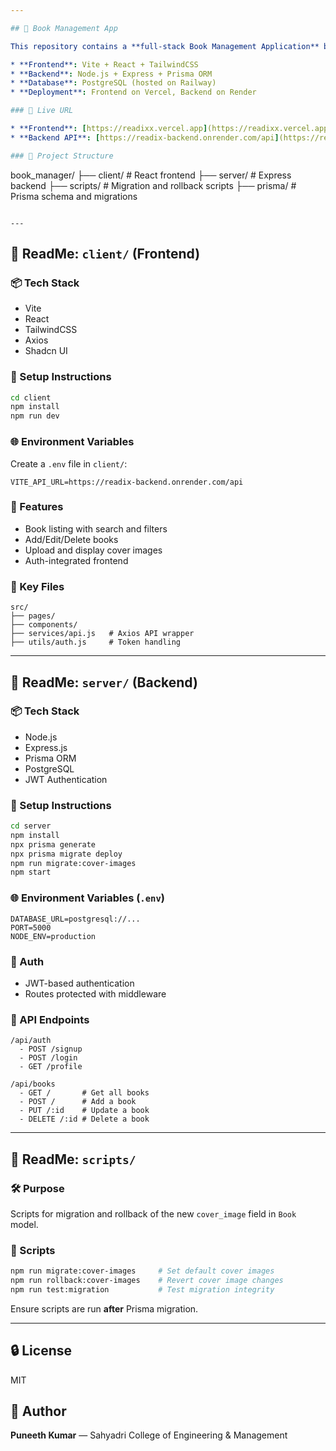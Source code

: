 ```yaml
---

## 📘 Book Management App

This repository contains a **full-stack Book Management Application** built with:

* **Frontend**: Vite + React + TailwindCSS
* **Backend**: Node.js + Express + Prisma ORM
* **Database**: PostgreSQL (hosted on Railway)
* **Deployment**: Frontend on Vercel, Backend on Render

### 🔗 Live URL

* **Frontend**: [https://readixx.vercel.app](https://readixx.vercel.app)
* **Backend API**: [https://readix-backend.onrender.com/api](https://readix-backend.onrender.com/api)

### 📂 Project Structure

```
book_manager/
├── client/     # React frontend
├── server/     # Express backend
├── scripts/    # Migration and rollback scripts
├── prisma/     # Prisma schema and migrations
```

---
```


## 📘 ReadMe: `client/` (Frontend)

### 📦 Tech Stack

* Vite
* React
* TailwindCSS
* Axios
* Shadcn UI

### 🚀 Setup Instructions

```bash
cd client
npm install
npm run dev
```

### 🌐 Environment Variables

Create a `.env` file in `client/`:

```
VITE_API_URL=https://readix-backend.onrender.com/api
```

### 📌 Features

* Book listing with search and filters
* Add/Edit/Delete books
* Upload and display cover images
* Auth-integrated frontend

### 📂 Key Files

```
src/
├── pages/
├── components/
├── services/api.js   # Axios API wrapper
├── utils/auth.js     # Token handling
```

---

## 📘 ReadMe: `server/` (Backend)

### 📦 Tech Stack

* Node.js
* Express.js
* Prisma ORM
* PostgreSQL
* JWT Authentication

### 🚀 Setup Instructions

```bash
cd server
npm install
npx prisma generate
npx prisma migrate deploy
npm run migrate:cover-images
npm start
```

### 🌐 Environment Variables (`.env`)

```
DATABASE_URL=postgresql://...
PORT=5000
NODE_ENV=production
```

### 🔐 Auth

* JWT-based authentication
* Routes protected with middleware

### 📂 API Endpoints

```
/api/auth
  - POST /signup
  - POST /login
  - GET /profile

/api/books
  - GET /       # Get all books
  - POST /      # Add a book
  - PUT /:id    # Update a book
  - DELETE /:id # Delete a book
```

---

## 📘 ReadMe: `scripts/`

### 🛠️ Purpose

Scripts for migration and rollback of the new `cover_image` field in `Book` model.

### 📜 Scripts

```bash
npm run migrate:cover-images     # Set default cover images
npm run rollback:cover-images    # Revert cover image changes
npm run test:migration           # Test migration integrity
```

Ensure scripts are run **after** Prisma migration.

---

## 🔒 License

MIT

## 👤 Author

**Puneeth Kumar** — Sahyadri College of Engineering & Management

